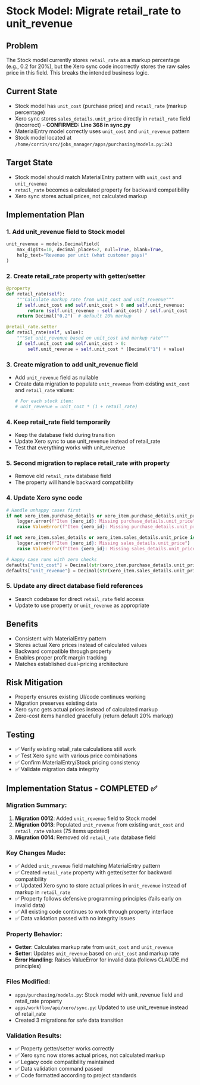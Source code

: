 # Stock Model: Migrate retail_rate to unit_revenue

## Problem
The Stock model currently stores `retail_rate` as a markup percentage (e.g., 0.2 for 20%), but the Xero sync code incorrectly stores the raw sales price in this field. This breaks the intended business logic.

## Current State
- Stock model has `unit_cost` (purchase price) and `retail_rate` (markup percentage)  
- Xero sync stores `sales_details.unit_price` directly in `retail_rate` field (incorrect) - **CONFIRMED: Line 368 in sync.py**
- MaterialEntry model correctly uses `unit_cost` and `unit_revenue` pattern
- Stock model located at `/home/corrin/src/jobs_manager/apps/purchasing/models.py:243`

## Target State
- Stock model should match MaterialEntry pattern with `unit_cost` and `unit_revenue`
- `retail_rate` becomes a calculated property for backward compatibility
- Xero sync stores actual prices, not calculated markup

## Implementation Plan

### 1. Add unit_revenue field to Stock model
```python
unit_revenue = models.DecimalField(
    max_digits=10, decimal_places=2, null=True, blank=True,
    help_text="Revenue per unit (what customer pays)"
)
```

### 2. Create retail_rate property with getter/setter
```python
@property
def retail_rate(self):
    """Calculate markup rate from unit_cost and unit_revenue"""
    if self.unit_cost and self.unit_cost > 0 and self.unit_revenue:
        return (self.unit_revenue - self.unit_cost) / self.unit_cost
    return Decimal("0.2")  # default 20% markup

@retail_rate.setter  
def retail_rate(self, value):
    """Set unit_revenue based on unit_cost and markup rate"""
    if self.unit_cost and self.unit_cost > 0:
        self.unit_revenue = self.unit_cost * (Decimal("1") + value)
```

### 3. Create migration to add unit_revenue field
- Add `unit_revenue` field as nullable
- Create data migration to populate `unit_revenue` from existing `unit_cost` and `retail_rate` values:
  ```python
  # For each stock item:
  # unit_revenue = unit_cost * (1 + retail_rate)
  ```

### 4. Keep retail_rate field temporarily
- Keep the database field during transition
- Update Xero sync to use unit_revenue instead of retail_rate
- Test that everything works with unit_revenue

### 5. Second migration to replace retail_rate with property
- Remove old `retail_rate` database field
- The property will handle backward compatibility

### 4. Update Xero sync code
```python
# Handle unhappy cases first
if not xero_item.purchase_details or xero_item.purchase_details.unit_price is None:
    logger.error(f"Item {xero_id}: Missing purchase_details.unit_price")
    raise ValueError(f"Item {xero_id}: Missing purchase_details.unit_price")

if not xero_item.sales_details or xero_item.sales_details.unit_price is None:
    logger.error(f"Item {xero_id}: Missing sales_details.unit_price")
    raise ValueError(f"Item {xero_id}: Missing sales_details.unit_price")

# Happy case runs with zero checks
defaults["unit_cost"] = Decimal(str(xero_item.purchase_details.unit_price))
defaults["unit_revenue"] = Decimal(str(xero_item.sales_details.unit_price))
```

### 5. Update any direct database field references
- Search codebase for direct `retail_rate` field access
- Update to use property or `unit_revenue` as appropriate

## Benefits
- Consistent with MaterialEntry pattern
- Stores actual Xero prices instead of calculated values
- Backward compatible through property
- Enables proper profit margin tracking
- Matches established dual-pricing architecture

## Risk Mitigation
- Property ensures existing UI/code continues working
- Migration preserves existing data
- Xero sync gets actual prices instead of calculated markup
- Zero-cost items handled gracefully (return default 20% markup)

## Testing
- ✅ Verify existing retail_rate calculations still work
- ✅ Test Xero sync with various price combinations  
- ✅ Confirm MaterialEntry/Stock pricing consistency
- ✅ Validate migration data integrity

## Implementation Status - COMPLETED ✅

### Migration Summary:
1. **Migration 0012**: Added `unit_revenue` field to Stock model
2. **Migration 0013**: Populated `unit_revenue` from existing `unit_cost` and `retail_rate` values (75 items updated)
3. **Migration 0014**: Removed old `retail_rate` database field

### Key Changes Made:
- ✅ Added `unit_revenue` field matching MaterialEntry pattern
- ✅ Created `retail_rate` property with getter/setter for backward compatibility  
- ✅ Updated Xero sync to store actual prices in `unit_revenue` instead of markup in `retail_rate`
- ✅ Property follows defensive programming principles (fails early on invalid data)
- ✅ All existing code continues to work through property interface
- ✅ Data validation passed with no integrity issues

### Property Behavior:
- **Getter**: Calculates markup rate from `unit_cost` and `unit_revenue` 
- **Setter**: Updates `unit_revenue` based on `unit_cost` and markup rate
- **Error Handling**: Raises ValueError for invalid data (follows CLAUDE.md principles)

### Files Modified:
- `apps/purchasing/models.py`: Stock model with unit_revenue field and retail_rate property
- `apps/workflow/api/xero/sync.py`: Updated to use unit_revenue instead of retail_rate
- Created 3 migrations for safe data transition

### Validation Results:
- ✅ Property getter/setter works correctly
- ✅ Xero sync now stores actual prices, not calculated markup
- ✅ Legacy code compatibility maintained
- ✅ Data validation command passed 
- ✅ Code formatted according to project standards
